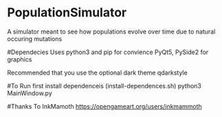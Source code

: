# PopulationSimulator
A simulator meant to see how populations evolve over time due to natural occuring mutations 

#Dependecies 
Uses python3 and pip for convience 
PyQt5, PySide2 for graphics 

Recommended that you use the optional dark theme qdarkstyle 

#To Run 
first install dependenceis (install-dependences.sh) 
python3 MainWindow.py 

#Thanks To 
InkMamoth https://opengameart.org/users/inkmammoth

